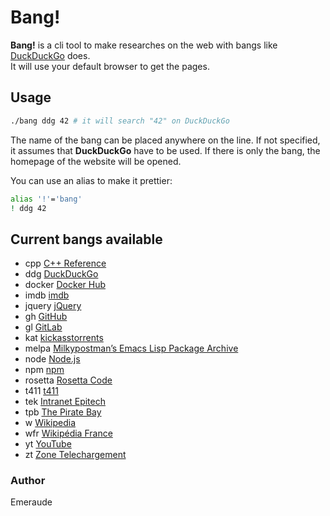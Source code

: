 # Bang!

**Bang!** is a cli tool to make researches on the web with bangs like [DuckDuckGo](https://duckduckgo.com/) does.  
It will use your default browser to get the pages.

## Usage

```bash
./bang ddg 42 # it will search "42" on DuckDuckGo
```

The name of the bang can be placed anywhere on the line. If not specified, it assumes that **DuckDuckGo** have to be used. If there is only the bang, the homepage of the website will be opened.

You can use an alias to make it prettier:

```bash
alias '!'='bang'
! ddg 42
```

## Current bangs available

- cpp [C++ Reference](http://www.cplusplus.com)
- ddg [DuckDuckGo](https://duckduckgo.com)
- docker [Docker Hub](https://hub.docker.com/)
- imdb [imdb](http://www.imdb.com)
- jquery [jQuery](https://api.jquery.com/)
- gh [GitHub](https://github.com)
- gl [GitLab](https://gitlab.com)
- kat [kickasstorrents](https://kat.cr)
- melpa [Milkypostman’s Emacs Lisp Package Archive](https://melpa.org)
- node [Node.js](https://nodejs.org/en)
- npm [npm](https://www.npmjs.com)
- rosetta [Rosetta Code](http://rosettacode.org/wiki/Rosetta_Code)
- t411 [t411](https://www.t411.io)
- tek [Intranet Epitech](https://intra.epitech.eu)
- tpb [The Pirate Bay](https://thepiratebay.la)
- w [Wikipedia](https://en.wikipedia.org)
- wfr [Wikipédia France](https://fr.wikipedia.org)
- yt [YouTube](https://youtube.com)
- zt [Zone Telechargement](https://zone-telechargement.com/homep.html)

### Author

Emeraude
